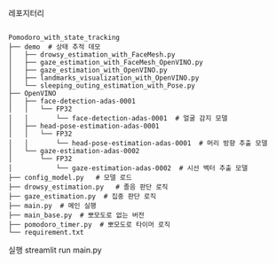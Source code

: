 레포지터리
<pre><code>
Pomodoro_with_state_tracking
├── demo  # 상태 추적 데모  
│   ├── drowsy_estimation_with_FaceMesh.py
│   ├── gaze_estimation_with_FaceMesh_OpenVINO.py
│   ├── gaze_estimation_with_OpenVINO.py
│   ├── landmarks_visualization_with_OpenVINO.py
│   └── sleeping_outing_estimation_with_Pose.py
├── OpenVINO
│   ├── face-detection-adas-0001
│   │   └── FP32
│   │       └── face-detection-adas-0001  # 얼굴 감지 모델  
│   ├── head-pose-estimation-adas-0001
│   │   └── FP32
│   │       └── head-pose-estimation-adas-0001  # 머리 방향 추출 모델  
│   └── gaze-estimation-adas-0002
│       └── FP32
│           └── gaze-estimation-adas-0002  # 시선 벡터 추출 모델
├── config_model.py   # 모델 로드
├── drowsy_estimation.py   # 졸음 판단 로직
├── gaze_estimation.py  # 집중 판단 로직 
├── main.py  # 메인 실행
├── main_base.py  # 뽀모도로 없는 버전 
├── pomodoro_timer.py  # 뽀모도로 타이머 로직 
└── requirement.txt
</code></pre>

실행
streamlit run main.py
